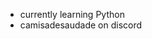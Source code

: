 - currently learning Python
- camisadesaudade on discord

<!---
lvnelas/lvnelas is a ✨ special ✨ repository because its `README.md` (this file) appears on your GitHub profile.
You can click the Preview link to take a look at your changes.
--->
